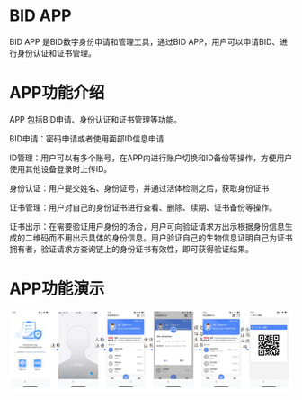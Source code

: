 # BID APP

BID APP 是BID数字身份申请和管理工具，通过BID APP，用户可以申请BID、进行身份认证和证书管理。

# APP功能介绍

APP 包括BID申请、身份认证和证书管理等功能。

BID申请：密码申请或者使用面部ID信息申请

ID管理：用户可以有多个账号，在APP内进行账户切换和ID备份等操作，方便用户使用其他设备登录时上传ID。

身份认证：用户提交姓名、身份证号，并通过活体检测之后，获取身份证书

证书管理：用户对自己的身份证书进行查看、删除、续期、证书备份等操作。

证书出示：在需要验证用户身份的场合，用户可向验证请求方出示根据身份信息生成的二维码而不用出示具体的身份信息。用户验证自己的生物信息证明自己为证书拥有者，验证请求方查询链上的身份证书有效性，即可获得验证结果。

# APP功能演示

![1577065744309](../image/1577065744309.png)